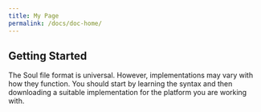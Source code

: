 ```yaml
---
title: My Page
permalink: /docs/doc-home/
---
```


## Getting Started
The Soul file format is universal. However, implementations may vary with how they function. 
You should start by learning the syntax and then downloading a suitable implementation for the platform you are working with.
